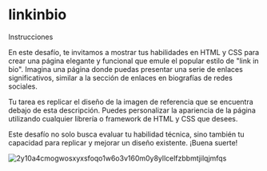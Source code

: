 # linkinbio
Instrucciones

En este desafío, te invitamos a mostrar tus habilidades en HTML y CSS para crear una página elegante y funcional que emule el popular estilo de "link in bio". Imagina una página donde puedas presentar una serie de enlaces significativos, similar a la sección de enlaces en biografías de redes sociales.

Tu tarea es replicar el diseño de la imagen de referencia que se encuentra debajo de esta descripción. Puedes personalizar la apariencia de la página utilizando cualquier librería o framework de HTML y CSS que desees.

Este desafío no solo busca evaluar tu habilidad técnica, sino también tu capacidad para replicar y mejorar un diseño existente. ¡Buena suerte!


![2y10a4cmogwosxyxsfoqo1w6o3v160m0y8yllcelfzbbmtjilqjmfqs](https://github.com/SofiaGenchi/linkinbio/assets/92803854/2cb81f19-3d10-4f73-b9f0-8e6969dbfee6)
